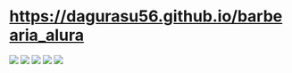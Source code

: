 # https://dagurasu56.github.io/barbearia_alura
<img src=application-images/home.jpg />
<img src=application-images/about.jpg />
<img src=application-images/footer.jpg />
<img src=application-images/products.jpg />
<img src=application-images/contact.jpg />
